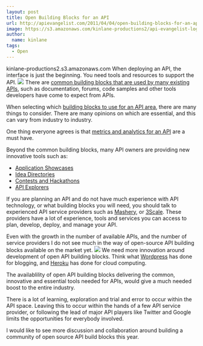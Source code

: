 ```yaml
---
layout: post
title: Open Building Blocks for an API
url: http://apievangelist.com/2011/04/04/open-building-blocks-for-an-api/
image: https://s3.amazonaws.com/kinlane-productions2/api-evangelist-logos/api-evangelist-butterfly-vertical.png
author:
  name: kinlane
tags:
  - Open
---
```

kinlane-productions2.s3.amazonaws.com When deploying an API, the interface is just the beginning. You need tools and resources to support the API. ![](http://kinlane-productions.s3.amazonaws.com/building_blocks.jpeg) There are [common building blocks that are used by many existing APIs](http://apievangelist.com/2011/03/07/api-area-common-building-blocks/ "Common Building Blocks Used by APIs"), such as documentation, forums, code samples and other tools developers have come to expect from APIs.

When selecting which [building blocks to use for an API area](http://www.apievangelist.com/ecosystem-building-blocks.php "Building Blocks to Use for an API Area"), there are many things to consider. There are many opinions on which are essential, and this can vary from industry to industry.

One thing everyone agrees is that [metrics and analytics for an API](http://apievangelist.com/2011/03/31/api-metrics-and-analytics/ "Metrics and Analytics for an API") are a must have.

Beyond the common building blocks, many API owners are providing new innovative tools such as:

*   [Application Showcases](http://www.apievangelist.com/ecosystem-building-blocks-detail.php?Building_Block_ID=180 "Application Showcase")
*   [Idea Directories](http://www.apievangelist.com/ecosystem-building-blocks-detail.php?Building_Block_ID=138 "Ideas")
*   [Contests and Hackathons](http://www.apievangelist.com/ecosystem-building-blocks-detail.php?Building_Block_ID=201 "Contests and Hackathons")
*   [API Explorers](http://apievangelist.com/2011/03/24/explorers-open-api-access-beyond-developers/ "API Explorers")

If you are planning an API and do not have much experience with API technology, or what building blocks you will need, you should talk to experienced API service providers such as [Mashery](http://wwkinlane-productions2.s3.amazonaws.comMashery "Apigee"), or [3Scale](http://www.3scale.net "3Scale"). These providers have a lot of experience, tools and services you can access to plan, develop, deploy, and manage your API.

Even with the growth in the number of available APIs, and the number of service providers I do not see much in the way of open-source API building blocks available on the market yet. ![](http://kinlane-productions.s3.amazonaws.com/open.jpg) We need more innovation around development of open API building blocks. Think what [Wordpress](http://www.wordpress.org "Wordpress") has done for blogging, and [Heroku](http://heroku.com/ "Heroku") has done for cloud computing.

The availablility of open API building blocks delivering the common, innovative and essential tools needed for APIs, would give a much needed boost to the entire industry.

There is a lot of learning, exploration and trial and error to occur within the API space. Leaving this to occur within the hands of a few API service provider, or following the lead of major API players like Twitter and Google limits the opportunities for everybody involved.

I would like to see more discussion and collaboration around building a community of open source API build blocks this year.